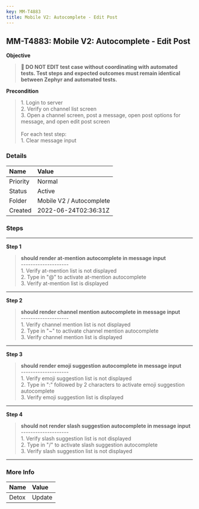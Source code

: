 ```yaml
---
key: MM-T4883
title: Mobile V2: Autocomplete - Edit Post
---
```


## MM-T4883: Mobile V2: Autocomplete - Edit Post

**Objective**

> <article><strong>🛑 DO NOT EDIT test case without coordinating with automated tests. Test steps and expected outcomes must remain identical between Zephyr and automated tests.</strong></article>

**Precondition**

> <article>1. Login to server<br />2. Verify on channel list screen<br />3. Open a channel screen, post a message, open post options for message, and open edit post screen<br /><br />For each test step:<br />1. Clear message input</article>

### Details

| Name     | Value                    |
| :------- | :----------------------- |
| Priority | Normal                   |
| Status   | Active                   |
| Folder   | Mobile V2 / Autocomplete |
| Created  | 2022-06-24T02:36:31Z     |

### Steps

<hr/>

**Step 1**

> <article><strong>should render at-mention autocomplete in message input</strong><br />--------------------<br />1. Verify at-mention list is not displayed<br />2. Type in "@" to activate at-mention autocomplete<br />3. Verify at-mention list is displayed</article>

<hr/>

**Step 2**

> <article><strong>should render channel mention autocomplete in <strong>message</strong> input</strong><br />--------------------<br />1. Verify channel mention list is not displayed<br />2. Type in "~" to activate channel mention autocomplete<br />3. Verify channel mention list is displayed</article>

<hr/>

**Step 3**

> <article><strong>should render emoji suggestion autocomplete in <strong><strong>message</strong></strong> input</strong><br />--------------------<br />1. Verify emoji suggestion list is not displayed<br />2. Type in ":" followed by 2 characters to activate emoji suggestion autocomplete<br />3. Verify emoji suggestion list is displayed</article>

<hr/>

**Step 4**

> <article><strong>should not render slash suggestion autocomplete in <strong><strong><strong>message</strong></strong></strong> input</strong><br />--------------------<br />1. Verify slash suggestion list is not displayed<br />2. Type in "/" to activate slash suggestion autocomplete<br />3. Verify slash suggestion list is not displayed</article>

<hr/>

### More Info

| Name  | Value  |
| :---- | :----- |
| Detox | Update |

